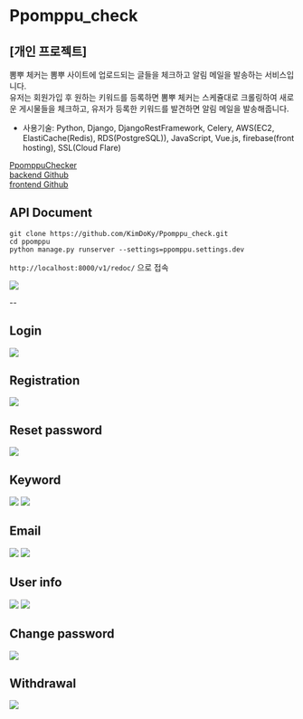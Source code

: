 # Ppomppu_check

## [개인 프로젝트]  

뽐뿌 체커는 뽐뿌 사이트에 업로드되는 글들을 체크하고 알림 메일을 발송하는 서비스입니다.  
유저는 회원가입 후 원하는 키워드를 등록하면 뽐뿌 체커는 스케쥴대로 크롤링하여 새로운 게시물들을 체크하고, 유저가 등록한 키워드를 발견하면 알림 메일을 발송해줍니다.  

- 사용기술: Python, Django, DjangoRestFramework, Celery, AWS(EC2, ElastiCache(Redis), RDS(PostgreSQL)), JavaScript, Vue.js, firebase(front hosting), SSL(Cloud Flare)  
  
[PpomppuChecker](https://app.pycon.shop/)  
[backend Github](https://github.com/KimDoKy/Ppomppu_check)  
[frontend Github](https://github.com/KimDoKy/Ppomppu_check_front)


## API Document

```
git clone https://github.com/KimDoKy/Ppomppu_check.git
cd ppomppu
python manage.py runserver --settings=ppomppu.settings.dev
```
`http://localhost:8000/v1/redoc/` 으로 접속

![](./img/api_docu.png)


--

## Login

![](./img/login.png)

## Registration

![](./img/registration.png)

## Reset password

![](./img/reset_pw.png)

## Keyword

![](./img/main.png)
![](./img/add.png)

## Email
![](./img/email_1.png)
![](./img/email_2.png)

## User info
![](./img/menu.png)
![](./img/info.png)

## Change password
![](./img/change_pw.png)

## Withdrawal
![](./img/withdrawal.png)